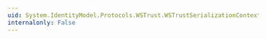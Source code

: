```yaml
---
uid: System.IdentityModel.Protocols.WSTrust.WSTrustSerializationContext.TokenResolver
internalonly: False
---
```

